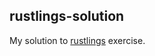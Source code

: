 ## rustlings-solution

My solution to [rustlings](https://github.com/rust-lang/rustlings) exercise.


